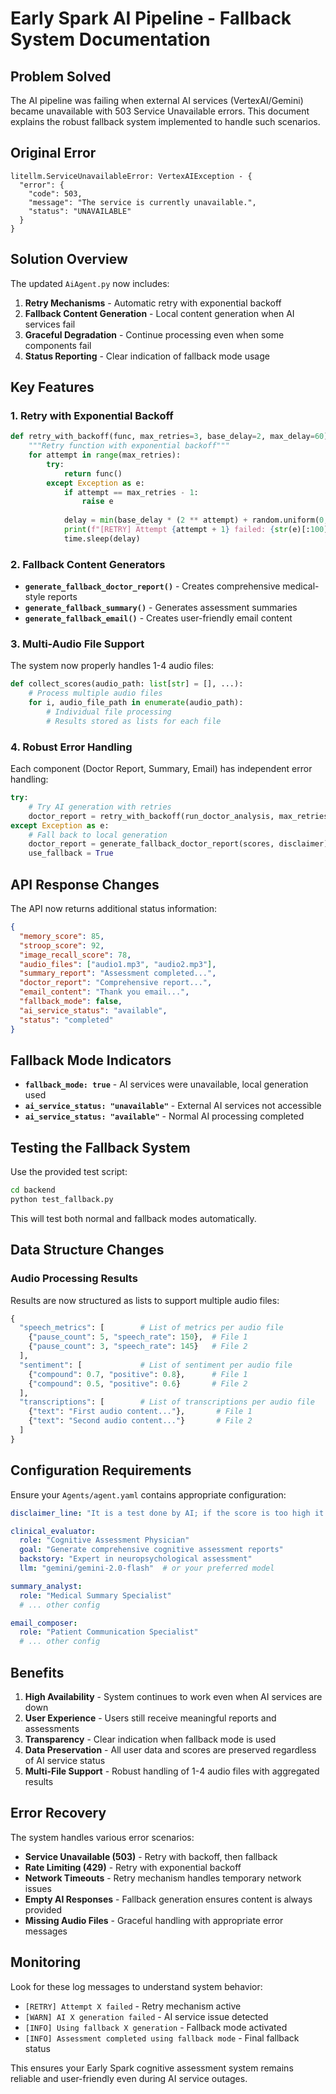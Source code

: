 # Early Spark AI Pipeline - Fallback System Documentation

## Problem Solved

The AI pipeline was failing when external AI services (VertexAI/Gemini) became unavailable with 503 Service Unavailable errors. This document explains the robust fallback system implemented to handle such scenarios.

## Original Error

```
litellm.ServiceUnavailableError: VertexAIException - {
  "error": {
    "code": 503,
    "message": "The service is currently unavailable.",
    "status": "UNAVAILABLE"
  }
}
```

## Solution Overview

The updated `AiAgent.py` now includes:

1. **Retry Mechanisms** - Automatic retry with exponential backoff
2. **Fallback Content Generation** - Local content generation when AI services fail
3. **Graceful Degradation** - Continue processing even when some components fail
4. **Status Reporting** - Clear indication of fallback mode usage

## Key Features

### 1. Retry with Exponential Backoff

```python
def retry_with_backoff(func, max_retries=3, base_delay=2, max_delay=60):
    """Retry function with exponential backoff"""
    for attempt in range(max_retries):
        try:
            return func()
        except Exception as e:
            if attempt == max_retries - 1:
                raise e
            
            delay = min(base_delay * (2 ** attempt) + random.uniform(0, 1), max_delay)
            print(f"[RETRY] Attempt {attempt + 1} failed: {str(e)[:100]}... Retrying in {delay:.1f}s")
            time.sleep(delay)
```

### 2. Fallback Content Generators

- **`generate_fallback_doctor_report()`** - Creates comprehensive medical-style reports
- **`generate_fallback_summary()`** - Generates assessment summaries
- **`generate_fallback_email()`** - Creates user-friendly email content

### 3. Multi-Audio File Support

The system now properly handles 1-4 audio files:

```python
def collect_scores(audio_path: list[str] = [], ...):
    # Process multiple audio files
    for i, audio_file_path in enumerate(audio_path):
        # Individual file processing
        # Results stored as lists for each file
```

### 4. Robust Error Handling

Each component (Doctor Report, Summary, Email) has independent error handling:

```python
try:
    # Try AI generation with retries
    doctor_report = retry_with_backoff(run_doctor_analysis, max_retries=3)
except Exception as e:
    # Fall back to local generation
    doctor_report = generate_fallback_doctor_report(scores, disclaimer)
    use_fallback = True
```

## API Response Changes

The API now returns additional status information:

```json
{
  "memory_score": 85,
  "stroop_score": 92,
  "image_recall_score": 78,
  "audio_files": ["audio1.mp3", "audio2.mp3"],
  "summary_report": "Assessment completed...",
  "doctor_report": "Comprehensive report...",
  "email_content": "Thank you email...",
  "fallback_mode": false,
  "ai_service_status": "available",
  "status": "completed"
}
```

## Fallback Mode Indicators

- **`fallback_mode: true`** - AI services were unavailable, local generation used
- **`ai_service_status: "unavailable"`** - External AI services not accessible
- **`ai_service_status: "available"`** - Normal AI processing completed

## Testing the Fallback System

Use the provided test script:

```bash
cd backend
python test_fallback.py
```

This will test both normal and fallback modes automatically.

## Data Structure Changes

### Audio Processing Results

Results are now structured as lists to support multiple audio files:

```python
{
  "speech_metrics": [        # List of metrics per audio file
    {"pause_count": 5, "speech_rate": 150},  # File 1
    {"pause_count": 3, "speech_rate": 145}   # File 2
  ],
  "sentiment": [             # List of sentiment per audio file
    {"compound": 0.7, "positive": 0.8},      # File 1  
    {"compound": 0.5, "positive": 0.6}       # File 2
  ],
  "transcriptions": [        # List of transcriptions per audio file
    {"text": "First audio content..."},       # File 1
    {"text": "Second audio content..."}       # File 2
  ]
}
```

## Configuration Requirements

Ensure your `Agents/agent.yaml` contains appropriate configuration:

```yaml
disclaimer_line: "It is a test done by AI; if the score is too high it is suggested to consult a doctor immediately, if not then also it is better to meet a doctor."

clinical_evaluator:
  role: "Cognitive Assessment Physician"
  goal: "Generate comprehensive cognitive assessment reports"
  backstory: "Expert in neuropsychological assessment"
  llm: "gemini/gemini-2.0-flash"  # or your preferred model

summary_analyst:
  role: "Medical Summary Specialist"
  # ... other config

email_composer:
  role: "Patient Communication Specialist"
  # ... other config
```

## Benefits

1. **High Availability** - System continues to work even when AI services are down
2. **User Experience** - Users still receive meaningful reports and assessments
3. **Transparency** - Clear indication when fallback mode is used
4. **Data Preservation** - All user data and scores are preserved regardless of AI service status
5. **Multi-File Support** - Robust handling of 1-4 audio files with aggregated results

## Error Recovery

The system handles various error scenarios:

- **Service Unavailable (503)** - Retry with backoff, then fallback
- **Rate Limiting (429)** - Retry with exponential backoff
- **Network Timeouts** - Retry mechanism handles temporary network issues
- **Empty AI Responses** - Fallback generation ensures content is always provided
- **Missing Audio Files** - Graceful handling with appropriate error messages

## Monitoring

Look for these log messages to understand system behavior:

- `[RETRY] Attempt X failed` - Retry mechanism active
- `[WARN] AI X generation failed` - AI service issue detected
- `[INFO] Using fallback X generation` - Fallback mode activated
- `[INFO] Assessment completed using fallback mode` - Final fallback status

This ensures your Early Spark cognitive assessment system remains reliable and user-friendly even during AI service outages.